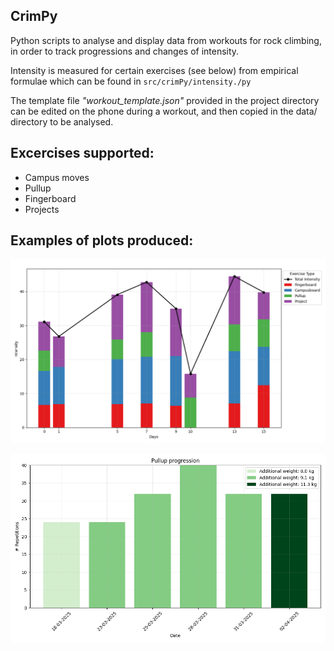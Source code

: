 **CrimPy**
-

Python scripts to analyse and display data from workouts for rock climbing, in order to track progressions and changes of intensity.

Intensity is measured for certain exercises (see below) from empirical formulae which can be found in ```src/crimPy/intensity./py```

The template file *"workout_template.json"* provided in the project directory can be edited on the phone during a workout,
and then copied in the data/ directory to be analysed.

Excercises supported:
-

- Campus moves
- Pullup
- Fingerboard
- Projects

Examples of plots produced:
-


![examplePlotIntensity.png](examplePlotIntensity.png)

![pullUpExamples.png](pullUpExamples.png)